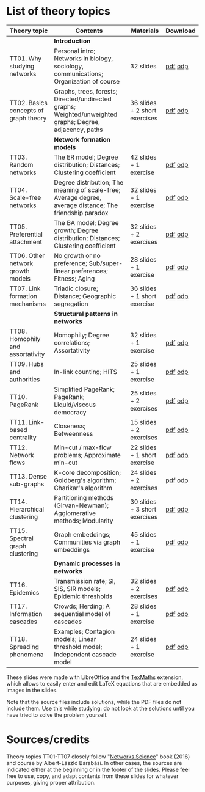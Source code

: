 # List of theory topics

| Theory topic                          | Contents                                                                                                 | Materials                     | Download |
|---------------------------------------|----------------------------------------------------------------------------------------------------------|-------------------------------|----------|
|                                       | **Introduction**      |  |  |
| TT01. Why studying networks           | Personal intro; Networks in biology, sociology, communications; Organization of course                   | 32 slides                     | [pdf](pdf/tt01_complex_networks.pdf) [odp](tt01_complex_networks.odp) |
| TT02. Basics concepts of graph theory | Graphs, trees, forests; Directed/undirected graphs; Weighted/unweighted graphs; Degree, adjacency, paths | 36 slides + 2 short exercises | [pdf](pdf/tt02_graph_theory_basics.pdf) [odp](tt02_graph_theory_basics.odp) |
|                                       | **Network formation models**      |  |  |
| TT03. Random networks                 | The ER model; Degree distribution; Distances; Clustering coefficient                                     | 42 slides + 1 exercise        | [pdf](pdf/tt03_random_networks.pdf) [odp](tt03_random_networks.odp)         
| TT04. Scale-free networks             | Degree distribution; The meaning of scale-free; Average degree, average distance; The friendship paradox | 32 slides + 1 exercise        | [pdf](pdf/tt04_scale_free_networks.pdf) [odp](tt04_scale_free_networks.odp)        |
| TT05. Preferential attachment         | The BA model; Degree growth; Degree distribution; Distances; Clustering coefficient                      | 32 slides + 2 exercises       | [pdf](pdf/tt05_preferential_attachment.pdf) [odp](tt05_preferential_attachment.odp)        |
| TT06. Other network growth models     | No growth or no preference; Sub/super-linear preferences; Fitness; Aging                                 | 28 slides + 1 exercise        | [pdf](pdf/tt06_other_growth_models.pdf) [odp](tt06_other_growth_models.odp)        |
| TT07. Link formation mechanisms       | Triadic closure; Distance; Geographic segregation                                                        | 36 slides + 1 short exercise  | [pdf](pdf/tt07_link_formation_mechanisms.pdf) [odp](tt07_link_formation_mechanisms.odp)  |
|                                       | **Structural patterns in networks**      |  |  |
| TT08. Homophily and assortativity     | Homophily;  Degree correlations; Assortativity                                                           | 32 slides + 1 exercise        | [pdf](pdf/tt08_homophily_assortativity.pdf) [odp](tt08_homophily_assortativity.odp)        |
| TT09. Hubs and authorities            | In-link counting; HITS                                                                                   | 25 slides + 1 exercise        | [pdf](pdf/tt09_hubs_authorities.pdf) [odp](tt09_hubs_authorities.odp)        |
| TT10. PageRank                        | Simplified PageRank; PageRank; Liquid/viscous democracy                                                  | 25 slides + 2 exercises       | [pdf](pdf/tt10_pagerank.pdf) [odp](tt10_pagerank.odp)       |
| TT11. Link-based centrality           | Closeness; Betweenness                                                                                   | 15 slides + 2 exercises       | [pdf](pdf/tt11_closeness_betweenness.pdf) [odp](tt11_closeness_betweenness.odp)       |
| TT12. Network flows                   | Min-cut / max-flow problems; Approximate min-cut                                                         | 22 slides + 1 short exercise  | [pdf](pdf/tt12_network_flows.pdf) [odp](tt12_network_flows.odp)  |
| TT13. Dense sub-graphs                | K-core decomposition; Goldberg's algorithm; Charikar's algorithm                                         | 24 slides + 2 exercises       | [pdf](pdf/tt13_dense_subgraphs.pdf) [odp](tt13_dense_subgraphs.odp)       |
| TT14. Hierarchical clustering         | Partitioning methods (Girvan-Newman); Agglomerative methods; Modularity                                  | 30 slides + 3 short exercises | [pdf](pdf/tt14_hierarchical_clustering.pdf) [odp](tt14_hierarchical_clustering.odp) |
| TT15. Spectral graph clustering       | Graph embeddings; Communities via graph embeddings                                                       | 45 slides + 1 exercise        | [pdf](pdf/tt15_spectral_clustering.pdf) [odp](tt15_spectral_clustering.odp) |
|                                       | **Dynamic processes in networks**      |  |  |
| TT16. Epidemics                       | Transmission rate; SI, SIS, SIR models; Epidemic thresholds                                              | 32 slides + 2 exercises       | [pdf](pdf/tt16_epidemics.pdf) [odp](tt16_epidemics.odp) |
| TT17. Information cascades            | Crowds; Herding; A sequential model of cascades                                                          | 28 slides + 1 exercise        | [pdf](pdf/tt17_information_cascades.pdf) [odp](tt17_information_cascades.odp) |
| TT18. Spreading phenomena             | Examples; Contagion models; Linear threshold model; Independent cascade model                            | 24 slides + 1 exercise        | [pdf](pdf/tt18_spreading_phenomena.pdf) [odp](tt18_spreading_phenomena.odp) |

These slides were made with LibreOffice and the [TexMaths](https://extensions.libreoffice.org/extensions/texmaths-1) extension, which allows to easily enter and edit LaTeX equations that are embedded as images in the slides.

Note that the source files include solutions, while the PDF files do not include them.
Use this while studying: do not look at the solutions until you have tried to solve the problem yourself.

# Sources/credits

Theory topics TT01-TT07 closely follow "[Networks Science](http://networksciencebook.com/)" book (2016) and course by Albert-László Barabási.
In other cases, the sources are indicated either at the beginning or in the footer of the slides.
Please feel free to use, copy, and adapt contents from these slides for whatever purposes, giving proper attribution.
